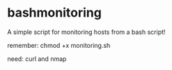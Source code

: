 # bashmonitoring
A simple script for monitoring hosts from a bash script!

remember: chmod +x monitoring.sh

need: curl and nmap
